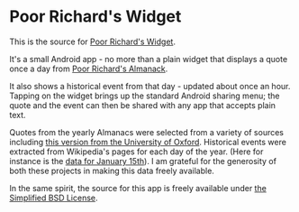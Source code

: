 # Poor Richard's Widget

This is the source for [Poor Richard's Widget](https://play.google.com/store/apps/details?id=org.kbsriram.android.prw).

It's a small Android app - no more than a plain widget that displays a quote once a day from [Poor Richard's Almanack](https://en.wikipedia.org/wiki/Poor_Richard's_Almanack).

It also shows a historical event from that day - updated about once an hour. Tapping on the widget brings up the standard Android sharing menu; the quote and the event can then be shared with any app that accepts plain text.

Quotes from the yearly Almanacs were selected from a variety of sources including [this version from the University of Oxford](http://ota.ahds.ac.uk/desc/1579). Historical events were extracted from Wikipedia's pages for each day of the year. (Here for instance is the [data for January 15th](https://en.wikipedia.org/w/index.php?action=raw&title=January_15)). I am grateful for the generosity of both these projects in making this data freely available.

In the same spirit, the source for this app is freely available under [the Simplified BSD License](LICENSE.md). 
